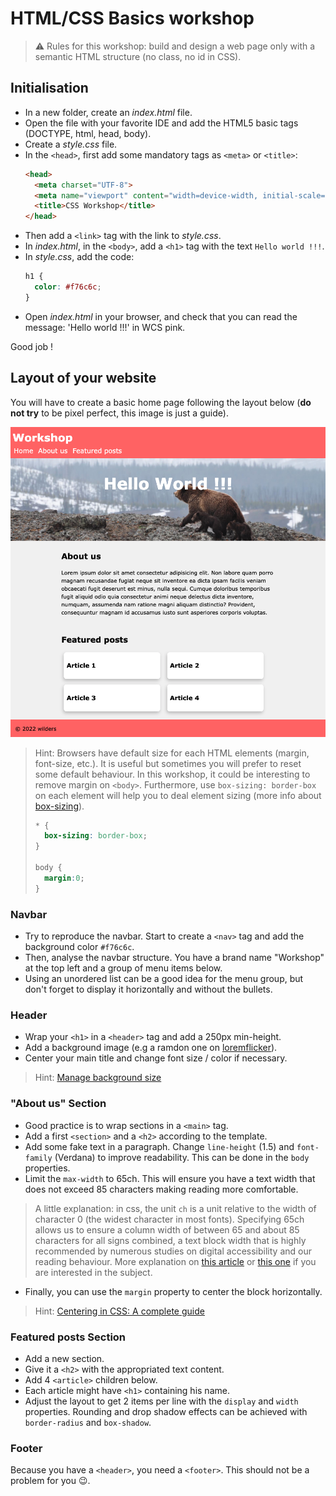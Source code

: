 # HTML/CSS Basics workshop 

> ⚠️ Rules for this workshop: build and design a web page only with a semantic HTML structure (no class, no id in CSS). 

## Initialisation

- In a new folder, create an *index.html* file.
- Open the file with your favorite IDE and add the HTML5 basic tags (DOCTYPE, html, head, body).
- Create a *style.css* file.
- In the `<head>`, first add some mandatory tags as `<meta>` or `<title>`:
  ```html
  <head>
    <meta charset="UTF-8">
    <meta name="viewport" content="width=device-width, initial-scale=1.0">
    <title>CSS Workshop</title>
  </head>
  ```
- Then add a `<link>` tag with the link to *style.css*.
- In *index.html*, in the `<body>`, add a `<h1>` tag with the text `Hello world !!!`.
- In *style.css*, add the code:
  ```css
  h1 {
    color: #f76c6c; 
  }
  ```
- Open *index.html* in your browser, and check that you can read the message: 'Hello world !!!' in WCS pink.

Good job !

## Layout of your website

You will have to create a basic home page following the layout below (**do not try** to be pixel perfect, this image is just a guide). 

![Layout to reproduce](desktop_layout.png)

> Hint: Browsers have default size for each HTML elements (margin, font-size, etc.). It is useful but sometimes you will prefer to reset some default behaviour. In this workshop, it could be interesting to remove margin on `<body>`. Furthermore, use `box-sizing: border-box` on each element will help you to deal element sizing (more info about [box-sizing](https://developer.mozilla.org/en-US/docs/Web/CSS/box-sizing)).
>
> ```css
> * {
>   box-sizing: border-box;
> }
>
> body {
>   margin:0;
> }
> ```

### Navbar

- Try to reproduce the navbar. Start to create a `<nav>` tag and add the background color `#f76c6c`.
- Then, analyse the navbar structure. You have a brand name "Workshop" at the top left and a group of menu items below.
- Using an unordered list can be a good idea for the menu group, but don't forget to display it horizontally and without the bullets.

### Header

- Wrap your `<h1>` in a `<header>` tag and add a 250px min-height. 
- Add a background image (e.g a ramdon one on [loremflicker](https://loremflickr.com/1200/300)).
- Center your main title and change font size / color if necessary.

> Hint: [Manage background size](https://developer.mozilla.org/en-US/docs/Web/CSS/background-size)

### "About us" Section

- Good practice is to wrap sections in a `<main>` tag.
- Add a first `<section>` and a `<h2>` according to the template.
- Add some fake text in a paragraph. Change `line-height` (1.5) and `font-family` (Verdana) to improve readability. This can be done in the `body` properties.
- Limit the `max-width` to 65ch. This will ensure you have a text width that does not exceed 85 characters making reading more comfortable.
> A little explanation: in css, the unit `ch` is a unit relative to the width of character 0 (the widest character in most fonts). Specifying 65ch allows us to ensure a column width of between 65 and about 85 characters for all signs combined, a text block width that is highly recommended by numerous studies on digital accessibility and our reading behaviour. More explanation on [this article](https://medium.com/@matuzo/writing-css-with-accessibility-in-mind-8514a0007939) or [this one](https://www.smashingmagazine.com/2014/09/balancing-line-length-font-size-responsive-web-design/#line-length-measure-and-reading) if you are interested in the subject.


- Finally, you can use the `margin` property to center the block horizontally.

> Hint: [Centering in CSS: A complete guide](https://css-tricks.com/centering-css-complete-guide/)

### Featured posts Section

- Add a new section.
- Give it a `<h2>` with the appropriated text content. 
- Add 4 `<article>` children below.
- Each article might have `<h1>` containing his name. 
- Adjust the layout to get 2 items per line with the `display` and `width` properties.
Rounding and drop shadow effects can be achieved with `border-radius` and `box-shadow`.

### Footer

Because you have a `<header>`, you need a `<footer>`. This should not be a problem for you 😉.
